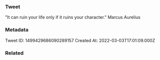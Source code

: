 ### Tweet
"It can ruin your life only if it ruins your character." Marcus Aurelius

### Metadata
Tweet ID: 1499429686090289157
Created At: 2022-03-03T17:01:09.000Z

### Related

